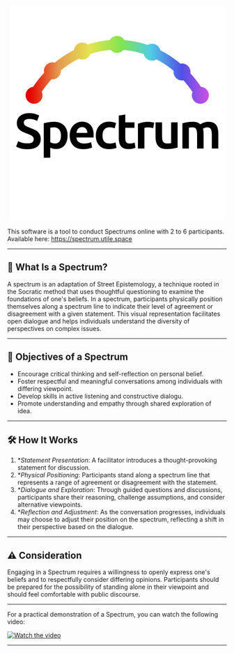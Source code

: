 <p align="center">
  <img src="https://github.com/SonnyAD/spectrum/blob/main/docs/logo_white.png?raw=true" alt="Spectrum logo"/>
</p>

This software is a tool to conduct Spectrums online with 2 to 6 participants. Available here: https://spectrum.utile.space

---

## 🧠 What Is a Spectrum?
A spectrum is an adaptation of Street Epistemology, a technique rooted in the Socratic method that uses thoughtful questioning to examine the foundations of one's beliefs. In a spectrum, participants physically position themselves along a spectrum line to indicate their level of agreement or disagreement with a given statement. This visual representation facilitates open dialogue and helps individuals understand the diversity of perspectives on complex issues.

---

## 🎯 Objectives of a Spectrum 

 - Encourage critical thinking and self-reflection on personal belief.
 - Foster respectful and meaningful conversations among individuals with differing viewpoint.
 - Develop skills in active listening and constructive dialogu.
 - Promote understanding and empathy through shared exploration of idea.

---

## 🛠️ How It Works

1. **Statement Presentation*: A facilitator introduces a thought-provoking statement for discussion.
2. **Physical Positioning*: Participants stand along a spectrum line that represents a range of agreement or disagreement with the statement.
3. **Dialogue and Exploration*: Through guided questions and discussions, participants share their reasoning, challenge assumptions, and consider alternative viewpoints.
4. **Reflection and Adjustment*: As the conversation progresses, individuals may choose to adjust their position on the spectrum, reflecting a shift in their perspective based on the dialogue.

---

## ⚠️ Consideration

Engaging in a Spectrum requires a willingness to openly express one's beliefs and to respectfully consider differing opinions. Participants should be prepared for the possibility of standing alone in their viewpoint and should feel comfortable with public discourse.

---

For a practical demonstration of a Spectrum, you can watch the following video:

[![Watch the video](https://img.youtube.com/vi/TjWYUv3QqZo/0.jpg)](https://www.youtube.com/watch?v=TjWYUv3QqZo)


--- 
